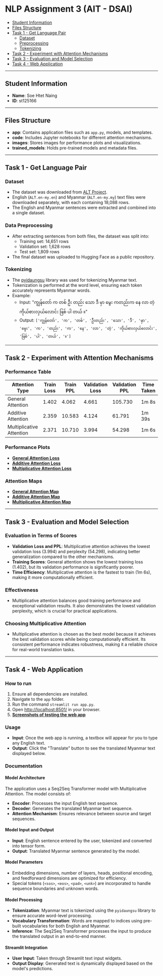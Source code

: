 # NLP Assignment 3 (AIT - DSAI)

- [Student Information](#student-information)
- [Files Structure](#files-structure)
- [Task 1 - Get Language Pair](#task-1---get-language-pair)
   - [Dataset](#dataset)
   - [Preprocessing](#preprocessing)
   - [Tokenizing](#tokenizing)
- [Task 2 - Experiment with Attention Mechanisms](#task-2---experiment-with-attention-mechanisms)
- [Task 3 - Evaluation and Model Selection](#task-3---evaluation-and-model-selection)
- [Task 4 - Web Application](#task-4---web-application)

---

## Student Information
- **Name**: Soe Htet Naing  
- **ID**: st125166  

---

## Files Structure
- **app**: Contains application files such as `app.py`, models, and templates.  
- **code**: Includes Jupyter notebooks for different attention mechanisms.  
- **images**: Stores images for performance plots and visualizations.  
- **trained_models**: Holds pre-trained models and metadata files.  

---

## Task 1 - Get Language Pair

### Dataset
- The dataset was downloaded from [ALT Project](https://www2.nict.go.jp/astrec-att/member/mutiyama/ALT/).  
- English (`ALT.en-my.en`) and Myanmar (`ALT.en-my.my`) text files were downloaded separately, with each containing 18,088 rows.  
- The English and Myanmar sentences were extracted and combined into a single dataset.

### Data Preprocessing
- After extracting sentences from both files, the dataset was split into:
  - Training set: 14,651 rows
  - Validation set: 1,628 rows
  - Test set: 1,809 rows  
- The final dataset was uploaded to Hugging Face as a public repository.

### Tokenizing
- The [pyidaungsu](https://pypi.org/project/pyidaungsu/) library was used for tokenizing Myanmar text.
- Tokenization is performed at the word level, ensuring each token accurately represents Myanmar words.  
- Example:
  - Input: "ကျွန်တော် က တစ် ဦး တည်း သော ဒီ မှာ မွေး ကတည်းက နေ လာ တဲ့ ကိုယ်စားလှယ်လောင်း ဖြစ် ပါ တယ် ။"  
  - Output: `['ကျွန်တော်', 'က', 'တစ်', 'ဦးတည်း', 'သော', 'ဒီ', 'မှာ', 'မွေး', 'က', 'တည်း', 'က', 'နေ', 'လာ', 'တဲ့', 'ကိုယ်စားလှယ်လောင်း', 'ဖြစ်', 'ပါ', 'တယ်', '။']`  

---

## Task 2 - Experiment with Attention Mechanisms

### Performance Table
| Attention Type         | Train Loss | Train PPL | Validation Loss | Validation PPL | Time Taken |
|-------------------------|------------|-----------|-----------------|----------------|------------|
| General Attention       | 1.402      | 4.062     | 4.661           | 105.730        | 1m 8s      |
| Additive Attention      | 2.359      | 10.583    | 4.124           | 61.791         | 1m 39s     |
| Multiplicative Attention| 2.371      | 10.710    | 3.994           | 54.298         | 1m 6s      |

### Performance Plots
- **[General Attention Loss](images/general.png)**
- **[Additive Attention Loss](images/additive.png)**
- **[Multiplicative Attention Loss](images/multiplicative.png)**

### Attention Maps
- **[General Attention Map](images/general_att.png)**
- **[Additive Attention Map](images/additive_attention.png)**
- **[Multiplicative Attention Map](images/multiplicative_att.png)**

---

## Task 3 - Evaluation and Model Selection

### Evaluation in Terms of Scores
- **Validation Loss and PPL**: Multiplicative attention achieves the lowest validation loss (3.994) and perplexity (54.298), indicating better generalization compared to the other mechanisms.
- **Training Scores**: General attention shows the lowest training loss (1.402), but its validation performance is significantly poorer.
- **Time Efficiency**: Multiplicative attention is the fastest to train (1m 6s), making it more computationally efficient.

### Effectiveness
- Multiplicative attention balances good training performance and exceptional validation results. It also demonstrates the lowest validation perplexity, which is crucial for practical applications.

### Choosing Multiplicative Attention
- Multiplicative attention is chosen as the best model because it achieves the best validation scores while being computationally efficient. Its consistent performance indicates robustness, making it a reliable choice for real-world translation tasks.

---

## Task 4 - Web Application

### How to run
1. Ensure all dependencies are installed.
2. Navigate to the `app` folder.
3. Run the command `streamlit run app.py`.
4. Open [http://localhost:8501/](http://localhost:8501/) in your browser.
5. **[Screenshots of testing the web app](images/sample.png)**


### Usage
- **Input**: Once the web app is running, a textbox will appear for you to type any English text.
- **Output**: Click the "Translate" button to see the translated Myanmar text displayed below.

### Documentation

#### Model Architecture
The application uses a Seq2Seq Transformer model with Multiplicative Attention. The model consists of:
- **Encoder**: Processes the input English text sequence.
- **Decoder**: Generates the translated Myanmar text sequence.
- **Attention Mechanism**: Ensures relevance between source and target sequences.

#### Model Input and Output
- **Input**: English sentence entered by the user, tokenized and converted into tensor form.
- **Output**: Translated Myanmar sentence generated by the model.

#### Model Parameters
- Embedding dimensions, number of layers, heads, positional encoding, and feedforward dimensions are optimized for efficiency.
- Special tokens (`<sos>`, `<eos>`, `<pad>`, `<unk>`) are incorporated to handle sequence boundaries and unknown words.

#### Model Processing
- **Tokenization**: Myanmar text is tokenized using the `pyidaungsu` library to ensure accurate word-level processing.
- **Vocabulary Transformation**: Words are mapped to indices using pre-built vocabularies for both English and Myanmar.
- **Inference**: The Seq2Seq Transformer processes the input to produce the translated output in an end-to-end manner.

#### Streamlit Integration
- **User Input**: Taken through Streamlit text input widgets.
- **Output Display**: Generated text is dynamically displayed based on the model's predictions.
